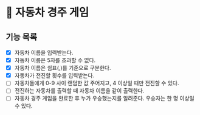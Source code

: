 # 🏁 자동차 경주 게임
## 기능 목록
- [x] 자동차 이름을 입력받는다.
- [x] 자동차 이름은 5자를 초과할 수 없다.
- [x] 자동차 이름은 쉼표(,)를 기준으로 구분한다.
- [x] 자동차가 전진할 횟수를 입력받는다.
- [ ] 자동차들에게 0-9 사이 랜덤한 값 주어지고, 4 이상일 때만 전진할 수 있다.
- [ ] 전진하는 자동차를 출력할 때 자동차 이름을 같이 출력한다.
- [ ] 자동차 경주 게임을 완료한 후 누가 우승했는지를 알려준다. 우승자는 한 명 이상일 수 있다.